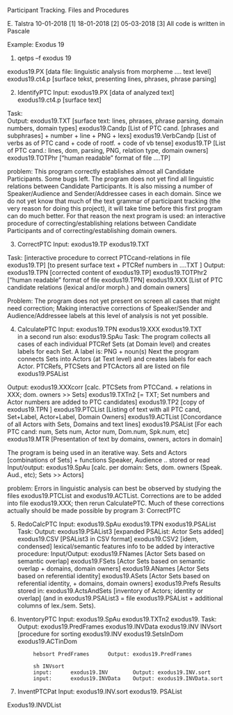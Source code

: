 Participant Tracking. Files and ProceduresE. Talstra							10-01-2018 [1] 18-01-2018 [2]								05-03-2018 [3]All code is written in PascaleExample: Exodus 191. qetps –f exodus 19exodus19.PX		[data file: linguistic analysis from morpheme …. text level]exodus19.ct4.p		[surface tekst, presenting lines, phrases, phrase parsing]2. IdentifyPTC 	Input: 	exodus19.PX [data of analyzed text]	 			exodus19.ct4.p [surface text]Task:			Output:exodus19.TXT		[surface text: lines, phrases, phrase parsing, domain numbers, domain types]exodus19.Candp		[List of PTC cand. [phrases and subphrases] + number + line + PNG + lexs]exodus19.VerbCandp 	[List of verbs as of PTC cand + code of rootf. + code of vb tense]exodus19.TP		[List of PTC cand.: lines, dom, parsing, PNG, relation type, domain owners]exodus19.TOTPhr		[“human readable” format of file ….TP]problem: This program correctly establishes almost all Candidate Participants. Some bugs left. The program does not yet find all linguistic relations between Candidate Participants. It is also missing a number of Speaker/Audience and Sender/Addressee cases in each domain. Since we do not yet know that much of the text grammar of participant tracking (the very reason for doing this project), it will take time before this first program can do much better. For that reason the next program is used: an interactive procedure of correcting/establishing relations between Candidate Participants and of correcting/establishing domain owners.3. CorrectPTC 	Input: 	exodus19.TP 			exodus19.TXT Task:			[interactive procedure to correct PTCcand-relations in file exodus19.TP]			[to present surface text + PTCRef numbers in ….TXT ]Output:exodus19.TPN		[corrected content of exodus19.TP]exodus19.TOTPhr2	[“human readable” format of file exodus19.TPN]exodus19.XXX		[List of PTC candidate relations (lexical and/or morph.) and domain owners]Problem: The program does not yet present on screen all cases that might need correction;Making interactive corrections of Speaker/Sender and Audience/Addressee labels at this level of analysis is not yet possible.4. CalculatePTC 	Input:	exodus19.TPN 				exodus19.XXX				exodus19.TXT  				in a second run also: exodus19.SpAuTask:The program collects all cases of each individual PTCRef Sets (at Domain level) and creates labels for each Set. A label is:  PNG + noun(s)Next the program connects Sets into Actors (at Text level) and creates labels for each Actor.PTCRefs, PTCSets and PTCActors all are listed on file exodus19.PSAListOutput:exodus19.XXXcorr	[calc. PTCSets from PTCCand. + relations in XXX; dom. owners >> Sets]exodus19.TXTn2		[= TXT; Set numbers and Actor numbers are added to PTC candidates]exodus19.TP2		[copy of exodus19.TPN  ]exodus19.PTCList	[Listing of text with all PTC cand, Set+Label, Actor+Label, Domain Owners]exodus19.ACTList	[Concordance of all Actors with Sets, Domains and text lines]exodus19.PSAList	[For each PTC cand: num, Sets num, Actor num, Dom.num, Spk.num, etc]exodus19.MTR		[Presentation of text by domains, owners, actors in domain]The program is being used in an iterative way.Sets and Actors 	[combinations of Sets] + functions Speaker, Audience .. stored or readInput/output:exodus19.SpAu 		[calc. per domain: Sets, dom. owners (Speak. Aud., etc); Sets >> Actors]problem:Errors in linguistic analysis can best be observed by studying the files exodus19.PTCList and exodus19.ACTList. Corrections are to be added into file exodus19.XXX; then rerun CalculatePTC.Much of these corrections actually should be made possible by program 3: CorrectPTC5. RedoCalcPTC		Input:	exodus19.SpAu 				exodus19.TPN 				exodus19.PSAListTask:Output:exodus19.PSAList3	[expanded PSAList: Actor Sets added]exodus19.CSV		[PSAList3 in CSV format]exodus19.CSV2		[idem, condensed]			lexical/semantic features info to be added by interactive procedure:		Input/Output:			exodus19.FNames	[Actor Sets based on semantic overlap]			exodus19.FSets	[Actor Sets based on semantic overlap + domains, domain owners]			exodus19.ANames	[Actor Sets based on referential identity]			exodus19.ASets	[Actor Sets based on referential identity, + domains, domain owners]			exodus19.Prefs		Results stored in:			exodus19.ActsAndSets  [inventory of Actors; identity or overlap]			(and in exodus19.PSAList3 = file exodus19.PSAList  + additional columns of lex./sem. Sets).6. InventoryPTC		Input:	exodus19.SpAu 				exodus19.TXTn2				exodus19.Task: Output:exodus19.PredFramesexodus19.INVDataexodus19.INVINVsort		[procedure for sorting exodus19.INVexodus19.SetsInDomexodus19.ACTinDom			hebsort PredFrames 		Output: exodus19.PredFrames			sh INVsort 			input:		exodus19.INV		Output: exodus19.INV.sort			input:		exodus19.INVData	Output: exodus19.INVData.sort7. InventPTCPat		Input:	exodus19.INV.sort
				exodus19. PSAList Exodus19.INVDList
